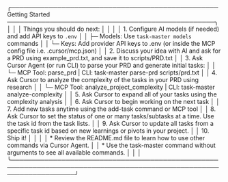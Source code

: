 
   ╭───────────────────────────────────────────────── Getting Started ─────────────────────────────────────────────────╮
   │                                                                                                                   │
   │   Things you should do next:                                                                                      │
   │                                                                                                                   │
   │   1. Configure AI models (if needed) and add API keys to `.env`                                                   │
   │      ├─ Models: Use `task-master models` commands                                                                 │
   │      └─ Keys: Add provider API keys to .env (or inside the MCP config file i.e. .cursor/mcp.json)                 │
   │   2. Discuss your idea with AI and ask for a PRD using example_prd.txt, and save it to scripts/PRD.txt            │
   │   3. Ask Cursor Agent (or run CLI) to parse your PRD and generate initial tasks:                                  │
   │      └─ MCP Tool: parse_prd | CLI: task-master parse-prd scripts/prd.txt                                          │
   │   4. Ask Cursor to analyze the complexity of the tasks in your PRD using research                                 │
   │      └─ MCP Tool: analyze_project_complexity | CLI: task-master analyze-complexity                                │
   │   5. Ask Cursor to expand all of your tasks using the complexity analysis                                         │
   │   6. Ask Cursor to begin working on the next task                                                                 │
   │   7. Add new tasks anytime using the add-task command or MCP tool                                                 │
   │   8. Ask Cursor to set the status of one or many tasks/subtasks at a time. Use the task id from the task lists.   │
   │   9. Ask Cursor to update all tasks from a specific task id based on new learnings or pivots in your project.     │
   │   10. Ship it!                                                                                                    │
   │                                                                                                                   │
   │   * Review the README.md file to learn how to use other commands via Cursor Agent.                                │
   │   * Use the task-master command without arguments to see all available commands.                                  │
   │                                                                                                                   │
   ╰───────────────────────────────────────────────────────────────────────────────────────────────────────────────────╯
